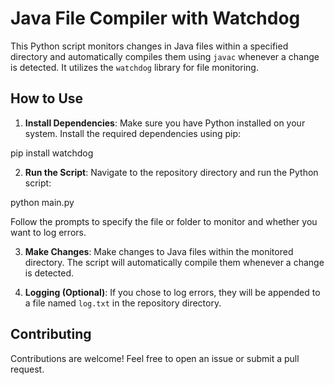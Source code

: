 # Java File Compiler with Watchdog

This Python script monitors changes in Java files within a specified directory and automatically compiles them using `javac` whenever a change is detected. It utilizes the `watchdog` library for file monitoring.

## How to Use

1. **Install Dependencies**: Make sure you have Python installed on your system. Install the required dependencies using pip:

pip install watchdog

2. **Run the Script**: Navigate to the repository directory and run the Python script:

python main.py

Follow the prompts to specify the file or folder to monitor and whether you want to log errors.

3. **Make Changes**: Make changes to Java files within the monitored directory. The script will automatically compile them whenever a change is detected.

4. **Logging (Optional)**: If you chose to log errors, they will be appended to a file named `log.txt` in the repository directory.

## Contributing

Contributions are welcome! Feel free to open an issue or submit a pull request.